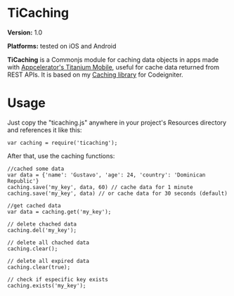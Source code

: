 TiCaching
================

**Version:** 1.0

**Platforms:** tested on iOS and Android 

**TiCaching** is a Commonjs module for caching data objects in apps made with [Appcelerator's Titanium Mobile](http://www.appcelerator.com/platform/titanium-sdk), useful for cache data returned from REST APIs. It is based on my [Caching library](https://github.com/gbaldera/CI-Caching/) for Codeigniter.

Usage
================

Just copy the "ticaching.js" anywhere in your project's Resources directory and references it like this:

```
var caching = require('ticaching');
```

After that, use the caching functions:

```
//cached some data
var data = {'name': 'Gustavo', 'age': 24, 'country': 'Dominican Republic'}
caching.save('my_key', data, 60) // cache data for 1 minute
caching.save('my_key', data) // or cache data for 30 seconds (default)
 
//get cached data
var data = caching.get('my_key');

// delete chached data
caching.del('my_key');

// delete all chached data
caching.clear();

// delete all expired data
caching.clear(true);

// check if especific key exists
caching.exists('my_key');

```